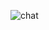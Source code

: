 ![chat](https://github.com/Alenaak/Whisper-waves/assets/131653812/e9561c3b-02b7-4a6c-a317-8fdc32eb4422)
